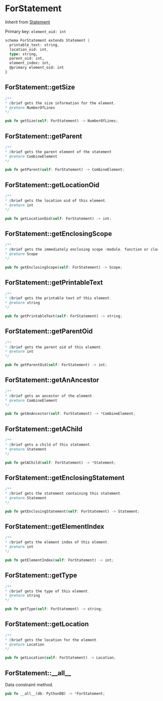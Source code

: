 # ForStatement

Inherit from [Statement](./Statement.md)

Primary key: `element_oid: int`

```rust
schema ForStatement extends Statement {
  printable_text: string,
  location_oid: int,
  type: string,
  parent_oid: int,
  element_index: int,
  @primary element_oid: int
}
```
## ForStatement::getSize

```java
/**
* @brief gets the size information for the element.
* @return NumberOfLines
*/
```
```rust
pub fn getSize(self: ForStatement) -> NumberOfLines;
```
## ForStatement::getParent

```java
/**
* @brief gets the parent element of the statement
* @return CombineElement 
*/
```
```rust
pub fn getParent(self: ForStatement) -> CombineElement;
```
## ForStatement::getLocationOid

```java
/**
* @brief gets the location oid of this element.
* @return int
*/
```
```rust
pub fn getLocationOid(self: ForStatement) -> int;
```
## ForStatement::getEnclosingScope

```java
/**
* @brief gets the immediately enclosing scope (module, function or class) whose body contains this statement.
* @return Scope 
*/
```
```rust
pub fn getEnclosingScope(self: ForStatement) -> Scope;
```
## ForStatement::getPrintableText

```java
/**
* @brief gets the printable text of this element.
* @return string
*/
```
```rust
pub fn getPrintableText(self: ForStatement) -> string;
```
## ForStatement::getParentOid

```java
/**
* @brief gets the parent oid of this element.
* @return int
*/
```
```rust
pub fn getParentOid(self: ForStatement) -> int;
```
## ForStatement::getAnAncestor

```java
/**
* @brief gets an ancestor of the element.
* @return CombineElement 
*/
```
```rust
pub fn getAnAncestor(self: ForStatement) -> *CombineElement;
```
## ForStatement::getAChild

```java
/**
* @brief gets a child of this statement.
* @return Statement 
*/
```
```rust
pub fn getAChild(self: ForStatement) -> *Statement;
```
## ForStatement::getEnclosingStatement

```java
/**
* @brief gets the statement containing this statement.
* @return Statement 
*/
```
```rust
pub fn getEnclosingStatement(self: ForStatement) -> Statement;
```
## ForStatement::getElementIndex

```java
/**
* @brief gets the element index of this element.
* @return int
*/
```
```rust
pub fn getElementIndex(self: ForStatement) -> int;
```
## ForStatement::getType

```java
/**
* @brief gets the type of this element.
* @return string
*/
```
```rust
pub fn getType(self: ForStatement) -> string;
```
## ForStatement::getLocation

```java
/**
* @brief gets the location for the element.
* @return Location
*/
```
```rust
pub fn getLocation(self: ForStatement) -> Location;
```
## ForStatement::\_\_all\_\_

Data constraint method.

```rust
pub fn __all__(db: PythonDB) -> *ForStatement;
```
